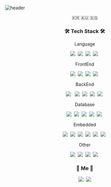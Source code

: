 ![header](https://capsule-render.vercel.app/api?type=soft&color=auto&height=150&section=header&text=Stark_Jeon&fontSize=70&animation=twinkling)

<p align="center">🇰🇷 🇦🇺 🇸🇬</p>

<h3 align="center">🛠 Tech Stack 🛠</h3>

<p align="center"> Language </p>
<p align="center">
  <img src="https://img.shields.io/badge/Python-3766AB?style=flat-square&logo=Python&logoColor=white"/></a>&nbsp 
  <img src="https://img.shields.io/badge/java-007396?style=for-the-square&logo=java&logoColor=white"></a>&nbsp 
  <img src="https://img.shields.io/badge/C-A8B9CC?style=flat-square&logo=C&logoColor=white"/></a>&nbsp 
<img src="https://img.shields.io/badge/Typescript-%23007ACC.svg?style=flat-square&logo=typescript&logoColor=white"></a>&nbsp
</p>

<p align="center"> FrontEnd </p>

<p align="center">
  <img src="https://img.shields.io/badge/HTML5-E34F26?style=for-the-square&logo=html5&logoColor=white"></a>&nbsp 
  <img src="https://img.shields.io/badge/CSS3-%231572B6.svg?style=flat-square&logo=css3&logoColor=white"/></a>&nbsp 
  <img src="https://img.shields.io/badge/Javascript-ffb13b?style=flat-square&logo=javascript&logoColor=white"/></a>&nbsp 
  <img src="https://img.shields.io/badge/React-61DAFB?style=flat-square&&logo=react&logoColor=black"></a>&nbsp 
</p>


<p align="center"> BackEnd </p>

<p align="center">
 <img src="https://img.shields.io/badge/express-000000?style=flat-square&logo=express&logoColor=white">
</a>&nbsp 
 <img src="https://img.shields.io/badge/node.js-339933?style=flat-square&logo=Node.js&logoColor=white"></a>&nbsp 
  <img src="https://img.shields.io/badge/nestjs-%23E0234E.svg?style=flat-square&logo=nestjs&logoColor=white"></a>&nbsp
  <img src="https://img.shields.io/badge/Next-black?style=flat-square&logo=next.js&logoColor=white"></a>&nbsp
<img src="https://img.shields.io/badge/-GraphQL-E10098?style=flat-square&logo=graphql&logoColor=white"></a>&nbsp
</p>

<p align="center"> Database </p>

<p align="center">
<img src="https://img.shields.io/badge/Amazon%20DynamoDB-4053D6?style=flat- square&logo=Amazon%20DynamoDB&logoColor=white"></a>&nbsp
  <img src="https://img.shields.io/badge/MariaDB-003545?style=flat-square&logo=mariadb&logoColor=white"></a>&nbsp
  <img src="https://img.shields.io/badge/mysql-%2300f.svg?style=flat-square&logo=mysql&logoColor=white"></a>&nbsp
<img src="https://img.shields.io/badge/postgres-%23316192.svg?style=flat-square&logo=postgresql&logoColor=white"></a>&nbsp
<img src="https://img.shields.io/badge/mongoDB-47A248?style=flat-square&logo=MongoDB&logoColor=white"></a>&nbsp
</p>

<p align="center"> Embedded </p>

<p align="center">
  <img src="https://img.shields.io/badge/-RaspberryPi-C51A4A?style=square&logo&logo=Raspberry-Pi"></a>&nbsp
  <img src="https://img.shields.io/badge/-Arduino-00979D?style=flat-square&logo=Arduino&logoColor=white"></a>&nbsp
<img src="https://img.shields.io/badge/Android%20Studio-3DDC84.svg?style=flat-square&logo=android-studio&logoColor=white"></a>&nbsp
<img src="https://img.shields.io/badge/apache-%23D42029.svg?style=flat-square&logo=apache&logoColor=white"</a>&nbsp
<img src="https://img.shields.io/badge/php-%23777BB4.svg?style=flat-square&logo=php&logoColor=white"></a>&nbsp
<img src="https://img.shields.io/badge/linux-FCC624?style=flat-square&logo=linux&logoColor=black"></a>&nbsp
</p>

<div align="center" style="text-align:center">
  <p align="center"> Other </p>
  <p align="center">
  <img src="https://img.shields.io/badge/Apache%20Kafka-000?style=flat-square&logo=apachekafka"></a>&nbsp
<img src="https://img.shields.io/badge/Adobe%20XD-470137?style=flat-square&logo=Adobe%20XD&logoColor=#FF61F6"></a>&nbsp
<img src="https://img.shields.io/badge/docker-%230db7ed.svg?style=flat-square&logo=docker&logoColor=white"></a>&nbsp
<img src="https://img.shields.io/badge/kubernetes-%23326ce5.svg?style=flat-square&logo=kubernetes&logoColor=white"></a>&nbsp
</p>




<h3 align="center"> 🧸 Me 🧸 </h3>
<p align="center">
  <a href="https://velog.io/@starkj"><img src="https://img.shields.io/badge/Tech%20Blog-11B48A?style=flat-square&logo=Vimeo&logoColor=white&link=https://velog.io/@woo0_hooo"/></a>&nbsp
  <a href="thehube2020@gmail.com"><img src="https://img.shields.io/badge/Gmail-d14836?style=flat-square&logo=Gmail&logoColor=white&link=thehube2020@gmail.com"/></a>
</p>
